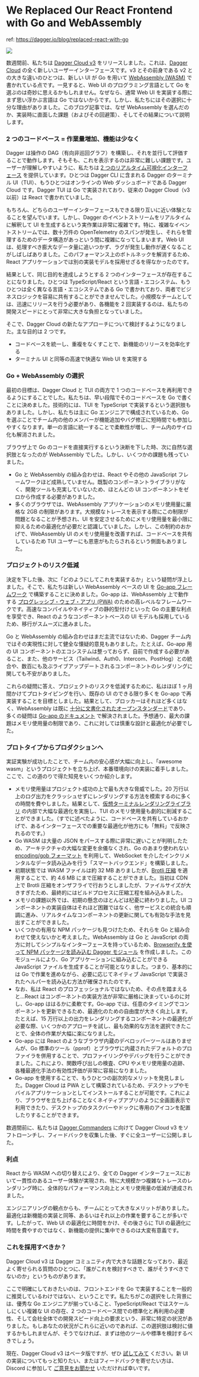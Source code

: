 # We Replaced Our React Frontend with Go and WebAssembly

ref: <https://dagger.io/blog/replaced-react-with-go>

[![](https://framerusercontent.com/images/AIo0hREWPqWBR5BOWE99wfiL7o.png?scale-down-to=1024)](https://dagger.io/)

数週間前、私たちは [Dagger Cloud v3](https://dagger.io/blog/dagger-cloud-v3) をリリースしました。これは、[Dagger Cloud](https://dagger.cloud/) の全く新しいユーザーインターフェースです。v3 とその前身である v2 との大きな違いのひとつは、新しい UI が Go を用いて [WebAssembly (WASM)](https://en.wikipedia.org/wiki/WebAssembly) で書かれている点です。一見すると、Web UI のプログラミング言語として Go を選ぶのは奇妙に思えるかもしれません。なぜなら、通常 Web UI を実装する際にまず思い浮かぶ言語は Go ではないからです。しかし、私たちにはその選択に十分な理由がありました。このブログ記事では、なぜ WebAssembly を選んだのか、実装時に直面した課題（およびその回避策）、そしてその結果について説明します。

### 2 つのコードベース = 作業量増加、機能は少なく

Dagger は操作の DAG（有向非巡回グラフ）を構築し、それを並行して評価することで動作します。そもそも、これを表示するのは非常に難しい課題です。ユーザーが理解しやすいように、私たちは [2 つのリアルタイム可視化インターフェース](https://docs.dagger.io/features/visualization) を提供しています。ひとつは Dagger CLI に含まれる Dagger のターミナル UI（TUI）、もうひとつはオンラインの Web ダッシュボードである Dagger Cloud です。Dagger TUI は Go で実装されており、従来の Dagger Cloud（v3 以前）は React で書かれていました。

もちろん、どちらのユーザーインターフェースもできる限り互いに近い体験となることを望んでいます。しかし、Dagger のイベントストリームをリアルタイムに解釈して UI を生成するという実作業は非常に複雑です。特に、複雑なイベントストリームでは、数十万件の OpenTelemetry のスパンが発生し、それらを管理するためのデータ構造があっという間に複雑になってしまいます。Web UI は、処理すべき膨大なデータ量に追いつかず、ラグが発生し動作が遅くなることがしばしばありました。このパフォーマンス上のボトルネックを解消するため、React アプリケーションでは別の実装モデルを採用せざるを得なかったのです。

結果として、同じ目的を達成しようとする 2 つのインターフェースが存在することになりました。ひとつは TypeScript/React という言語・エコシステム、もうひとつは全く異なる言語・エコシステムである Go で書かれており、両者でビジネスロジックを容易に共有することができませんでした。小規模なチームとしては、迅速にリリースを行う必要があり、各機能を 2 回実装するのは、私たちの開発スピードにとって非常に大きな負担となっていました。

そこで、Dagger Cloud の新たなアプローチについて検討するようになりました。主な目的は 2 つです。

- コードベースを統一し、重複をなくすことで、新機能のリリースを効率化する
- ターミナル UI と同等の高速で快適な Web UI を実現する

### Go + WebAssembly の選択

最初の目標は、Dagger Cloud と TUI の両方で 1 つのコードベースを再利用できるようにすることでした。私たちは、早い段階でそのコードベースを Go で書くことに決めました。技術的には、TUI を TypeScript で実装するという選択肢もありました。しかし、私たちは主に Go エンジニアで構成されているため、Go を選ぶことでチーム内の他のメンバーが機能追加やバグ修正に短時間でも参加しやすくなります。単一の言語に統一することで柔軟性が増し、チーム内のサイロ化も解消されました。

ブラウザ上で Go のコードを直接実行するという決断を下した時、次に自然な選択肢となったのが WebAssembly でした。しかし、いくつかの課題も残っていました。

- Go と WebAssembly の組み合わせは、React やその他の JavaScript フレームワークほど成熟していません。既製のコンポーネントライブラリがなく、開発ツールも充実していないため、ほとんどの UI コンポーネントをゼロから作成する必要がありました。
- 多くのブラウザでは、WebAssembly アプリケーションのメモリ使用量に厳格な 2GB の制限があります。大規模なトレースを表示する際にこの制限が問題となることが予想され、UI を安定させるためにメモリ使用量を最小限に抑えるための最適化が必要だと認識していました。しかし、この制約のおかげで、WebAssembly UI のメモリ使用量を改善すれば、コードベースを共有しているため TUI ユーザーにも恩恵がもたらされるという側面もありました。

### プロジェクトのリスク低減

決定を下した後、次に「どのようにしてこれを実装するか」という疑問が浮上しました。そこで、私たちは新しい WebAssembly ベースの UI を [Go-app フレームワーク](https://go-app.dev/) で構築することに決めました。Go-app は、WebAssembly 上で動作する [プログレッシブ・ウェブ・アプリ (PWA)](https://en.wikipedia.org/wiki/Progressive_web_app) のための高レベルなフレームワークです。高速なコンパイルやネイティブの静的型付けといった Go の主要な利点を享受でき、React のようなコンポーネントベースの UI モデルも採用しているため、移行がスムーズに進みました。

Go と WebAssembly の組み合わせはまだ主流ではないため、Dagger チーム内ではその実現性に対して健全な懐疑的意見もありました。たとえば、Go-app 用の UI コンポーネントのエコシステムは整っておらず、自前で作成する必要があること、また、他のサービス（Tailwind、Auth0、Intercom、PostHog）との統合や、数百にも及ぶライブアップデートされるコンポーネントのレンダリングに関しても不安がありました。

これらの疑問に答え、プロジェクトのリスクを低減するために、私はほぼ 1 ヶ月間かけてプロトタイピングを行い、既存の UI のできる限り多くを Go-app で再実装することを目標としました。結果として、ブロッカーはそれほど多くはなく、WebAssembly は既に [十分に文書化されたオープンスタンダード](https://webassembly.org/specs/)であり、多くの疑問は [Go-app のドキュメント](https://go-app.dev/reference) で解決されました。予想通り、最大の課題はメモリ使用量の制限であり、これに対しては慎重な設計と最適化が必要でした。

### プロトタイプからプロダクションへ

実証実験が成功したことで、チーム内の安心感が大幅に向上し、「awesome wasm」というプロジェクトを立ち上げ、本番環境向けの実装に着手しました。ここで、この道のりで得た知見をいくつか紹介します。

- メモリ使用量はプロジェクト成功の上で最も大きな脅威でした。20 万行以上のログ出力をクラッシュせずにレンダリングする方法を模索するのに多くの時間を費やしました。結果として、[仮想ターミナルレンダリングライブラリ](https://github.com/vito/midterm) の内部で大幅な最適化を実施し、TUI のメモリ使用量も劇的に削減することができました。（すでに述べたように、コードベースを共有しているおかげで、あるインターフェースでの重要な最適化が他方にも「無料」で反映されるのです。）
- Go WASM は大量の JSON をパースする際に非常に遅いことが判明したため、アーキテクチャの大幅な変更を余儀なくされ、Go のあまり使われない [encoding/gob フォーマット](https://pkg.go.dev/encoding/gob) を利用して、WebSocket を介したインクリメンタルなデータ読み込みを行う「スマートバックエンド」を構築しました。
- 初期状態では WASM ファイルは約 32 MB ありましたが、[Brotli 圧縮](https://github.com/google/brotli) を適用することで、約 4.6 MB にまで圧縮することができました。当初は CDN 上で Brotli 圧縮をオンザフライで行おうとしましたが、ファイルサイズが大きすぎたため、最終的にはビルドプロセスに圧縮工程を組み込みました。
- メモリの課題以外では、初期の懸念のほとんどは杞憂に終わりました。UI コンポーネントの実装自体はそれほど困難ではなく、他サービスとの統合も順調に進み、リアルタイムなコンポーネントの更新に関しても有効な手法を見出すことができました。
- いくつかの有用な NPM パッケージも見つけたため、それらを Go と組み合わせて使えないかと考えました。WebAssembly は Go と JavaScript の両方に対してシンプルなインターフェースを持っているため、[Browserify を使って NPM パッケージを読み込む Dagger モジュール](https://daggerverse.dev/mod/github.com/vito/daggerverse/browserify@d368836636284116d090e271742904fea369cf72) を作成しました。このモジュールにより、Go アプリケーションに組み込むことができる JavaScript ファイルを生成することが可能となりました。つまり、基本的には Go で作業を進めながら、必要に応じてネイティブ JavaScript で実装されたヘルパーを読み込む方法が確保されたのです。
- なお、私は React のプロフェッショナルではないため、その点を踏まえると…React はコンポーネントの実装方法が非常に厳格に決まっているのに対し、Go-app ははるかに柔軟です。Go-app では、任意のタイミングでコンポーネントを更新できるため、最適化のための自由度が大きく向上します。たとえば、15 万行以上の出力をレンダリングするコンポーネントの最適化が必要な際、いくつかのアプローチを試し、最も効果的な方法を選択できたことで、全体の作業が大幅に楽になりました。
- Go-app には React のようなブラウザ内蔵のデベロッパーツールはありませんが、Go 標準のツール（pprof）とブラウザに内蔵されたデフォルトのプロファイラを併用することで、プロファイリングやデバッグを行うことができました。これにより、関数呼び出しの検査、CPU やメモリ使用量の追跡、各種最適化手法の有効性評価が非常に容易になりました。
- Go-app を使用することで、もうひとつの副次的なメリットを発見しました。Dagger Cloud は PWA として構築されているため、デスクトップやモバイルアプリケーションとしてインストールすることが可能です。これにより、ブラウザを立ち上げることなくネイティブアプリのように全画面表示で利用できたり、デスクトップのタスクバーやドックに専用のアイコンを配置したりすることができます。

数週間前に、私たちは [Dagger Commanders](https://dagger.io/commanders) に向けて Dagger Cloud v3 をソフトローンチし、フィードバックを収集した後、すぐに全ユーザーに公開しました。

### 利点

React から WASM への切り替えにより、全ての Dagger インターフェースにおいて一貫性のあるユーザー体験が実現され、特に大規模かつ複雑なトレースのレンダリング時に、全体的なパフォーマンス向上とメモリ使用量の低減が達成されました。

エンジニアリングの観点からも、チームにとって大きなメリットがありました。最適化は新機能の実装と同等、あるいはそれ以上の作業を要することが多いです。したがって、Web UI の最適化に時間をかけ、その後さらに TUI の最適化に時間を費やすのではなく、新機能の提供に集中できるのは大変有意義です。

### これを採用すべきか？

Dagger Cloud v3 は Dagger コミュニティ内で大きな話題となっており、最近よく寄せられる質問のひとつに、「誰がこれを検討すべきで、誰がそうすべきでないのか」というものがあります。

ここで明確にしておきたいのは、フロントエンドを Go で実装することを一般的に推奨しているわけではない、ということです。私たちがこの選択をした背景には、優秀な Go エンジニアが揃っていること、TypeScript/React ではスケールしにくい複雑な UI の存在、2 つのコードベース間での標準化と再利用の必要性、そして会社全体での開発スピード向上の要求という、非常に特定の状況がありました。もしあなたの状況がこれらに近いのであれば、この選択肢は検討に値するかもしれませんが、そうでなければ、まずは他のツールや標準を検討するべきでしょう。

現在、Dagger Cloud v3 はベータ版ですが、ぜひ [試してみて](https://v3.dagger.cloud/) ください。新 UI の実装についてもっと知りたい、またはフィードバックを寄せたい方は、Discord に参加して [ご意見をお聞かせ](https://discord.com/invite/dagger-io) いただければ幸いです。
